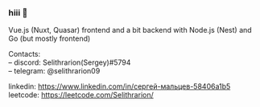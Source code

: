 ### hiii 👋
Vue.js (Nuxt, Quasar) frontend and a bit backend with Node.js (Nest) and Go (but mostly frontend)

Contacts:  
– discord: Selithrarion(Sergey)#5794  
– telegram: @selithrarion09

linkedin: https://www.linkedin.com/in/сергей-мальцев-58406a1b5  
leetcode: https://leetcode.com/Selithrarion/
